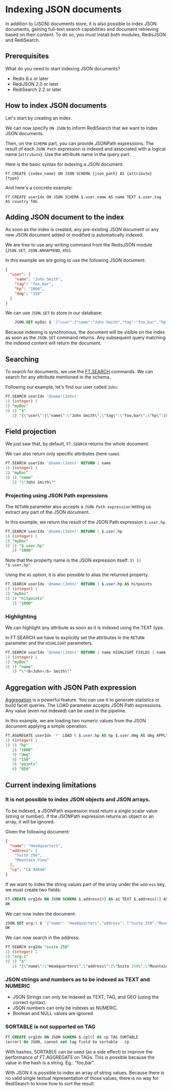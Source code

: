 # Indexing JSON documents

In addition to (JSON) documents store, it is also possible to index JSON documents, gaining full-text search capabilities and document retrieving based on their content. To do so, you must install both modules, RedisJSON and RediSearch.

## Prerequisites

What do you need to start indexing JSON documents?

- Redis 6.x or later
- RediJSON 2.0 or later
- RediSearch 2.2 or later

## How to index JSON documents

Let's start by creating an index.

We can now specify `ON JSON` to inform RediSearch that we want to index JSON documents.

Then, on the `SCHEMA` part, you can provide JSONPath expressions.
The result of each `JSON Path` expression is indexed and associated with a logical name (`attribute`).
Use the attribute name in the query part.

Here is the basic syntax for indexing a JSON document:

    FT.CREATE {index_name} ON JSON SCHEMA {json_path} AS {attribute} {type}

And here's a concrete example:

    FT.CREATE userIdx ON JSON SCHEMA $.user.name AS name TEXT $.user.tag AS country TAG

## Adding JSON document to the index

As soon as the index is created, any pre-existing JSON document or any new JSON document added or modified is automatically indexed.

We are free to use any writing command from the RedisJSON module (`JSON.SET`, `JSON.ARRAPPEND`, etc).

In this example we are going to use the following JSON document:

```JSON
{
  "user": {
    "name": "John Smith",
    "tag": "foo,bar",
    "hp": "1000",
    "dmg": "150"
  }
}
```

We can use `JSON.SET` to store in our database:

```sql
    JSON.SET myDoc $ '{"user":{"name":"John Smith","tag":"foo,bar","hp":1000, "dmg":150}}'
```

Because indexing is synchronous, the document will be visible on the index as soon as the `JSON.SET` command returns.
Any subsequent query matching the indexed content will return the document.

## Searching

To search for documents, we use the [FT.SEARCH](Commands.md#FT.SEARCH) commands.
We can search for any attribute mentioned in the schema.

Following our example, let's find our user called `John`:

```sql
FT.SEARCH userIdx '@name:(John)'
1) (integer) 1
2) "myDoc"
3) 1) "$"
   2) "{\"user\":{\"name\":\"John Smith\",\"tag\":\"foo,bar\",\"hp\":1000,\"dmg\":150}}"
```

## Field projection

We just saw that, by default, `FT.SEARCH` returns the whole document.

We can also return only specific attributes (here `name`):

```sql
FT.SEARCH userIdx '@name:(John)' RETURN 1 name
1) (integer) 1
2) "myDoc"
3) 1) "name"
   2) "\"John Smith\""
```

### Projecting using JSON Path expressions

The `RETURN` parameter also accepts a `JSON Path expression` letting us extract any part of the JSON document.

In this example, we return the result of the JSON Path expression `$.user.hp`.

```sql
FT.SEARCH userIdx '@name:(John)' RETURN 1 $.user.hp
1) (integer) 1
2) "myDoc"
3) 1) "$.user.hp"
   2) "1000"
```

Note that the property name is the JSON expression itself: `3) 1) "$.user.hp"`

Using the `AS` option, it is also possible to alias the returned property.

```sql
FT.SEARCH userIdx '@name:(John)' RETURN 3 $.user.hp AS hitpoints
1) (integer) 1
2) "myDoc"
3) 1) "hitpoints"
   2) "1000"
```

### Highlighting

We can highlight any attribute as soon as it is indexed using the TEXT type.

In FT.SEARCH we have to explicitly set the attributes in the `RETURN` parameter and the `HIGHLIGHT` parameters.

```sql
FT.SEARCH userIdx '@name:(John)' RETURN 1 name HIGHLIGHT FIELDS 1 name TAGS '<b>' '</b>'
1) (integer) 1
2) "myDoc"
3) 1) "name"
   2) "\"<b>John</b> Smith\""
```

## Aggregation with JSON Path expression

[Aggregation](Aggregations.md) is a powerful feature. You can use it to generate statistics or build facet queries.
The LOAD parameter accepts JSON Path expressions. Any value (even not indexed) can be used in the pipeline.

In this example, we are loading two numeric values from the JSON document applying a simple operation.

```sql
FT.AGGREGATE userIdx '*' LOAD 6 $.user.hp AS hp $.user.dmg AS dmg APPLY '@hp-@dmg' AS points
1) (integer) 1
2) 1) "hp"
   2) "1000"
   3) "dmg"
   4) "150"
   5) "points"
   6) "850"
```

## Current indexing limitations

### It is not possible to index JSON objects and JSON arrays.

To be indexed, a JSONPath expression must return a single scalar value (string or number).
If the JSONPath expression returns an object or an array, it will be ignored.

Given the following document:

```JSON
{
  "name": "Headquarters",
  "address": [
    "Suite 250",
    "Mountain View"
  ],
  "cp": "CA 94040"
}
```

If we want to index the string values part of the array under the `address` key, we must create two fields:

```sql
FT.CREATE orgIdx ON JSON SCHEMA $.address[0] AS a1 TEXT $.address[1] AS a2 TEXT
OK
```

We can now index the document:

```sql
JSON.SET org:1 $ '{"name": "Headquarters","address": ["Suite 250","Mountain View"],"cp": "CA 94040"}'
OK
```

We can now search in the address:

```sql
FT.SEARCH orgIdx "suite 250"
1) (integer) 1
2) "org:1"
3) 1) "$"
   2) "{\"name\":\"Headquarters\",\"address\":[\"Suite 250\",\"Mountain View\"],\"cp\":\"CA 94040\"}"
```

### JSON strings and numbers as to be indexed as TEXT and NUMERIC

- JSON Strings can only be indexed as TEXT, TAG, and GEO (using the correct syntax).
- JSON numbers can only be indexes as NUMERIC.
- Boolean and NULL values are ignored.

### SORTABLE is not supported on TAG

```sql
FT.CREATE orgIdx ON JSON SCHEMA $.cp[0] AS cp TAG SORTABLE
(error) On JSON, cannot set tag field to sortable - cp
```

With hashes, SORTABLE can be used (as a side effect) to improve the performance of FT.AGGREGATE on TAGs.
This is possible because the value in the hash is a string. Eg.: "foo,bar".

With JSON it is possible to index an array of string values.
Because there is no valid single textual representation of those values,
there is no way for RediSearch to know how to sort the result.